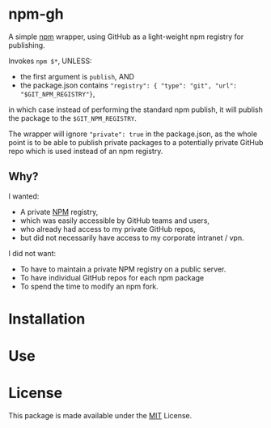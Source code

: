 # npm-gh

A simple [npm][#NPM] wrapper, using GitHub as a light-weight npm registry for publishing.

Invokes `npm $*`, UNLESS:
* the first argument is `publish`, AND
* the package.json contains `"registry": { "type": "git", "url": "$GIT_NPM_REGISTRY"}`,

in which case instead of performing the standard npm publish, it will publish the package to the `$GIT_NPM_REGISTRY`.

The wrapper will ignore `"private": true` in the package.json, as the whole point is to be able to publish
private packages to a potentially private GitHub repo which is used instead of an npm registry.

## Why?

I wanted:

* A private [NPM][#NPM] registry,
* which was easily accessible by GitHub teams and users,
* who already had access to my private GitHub repos,
* but did not necessarily have access to my corporate intranet / vpn.

I did not want:

* To have to maintain a private NPM registry on a public server.
* To have individual GitHub repos for each npm package
* To spend the time to modify an npm fork.

# Installation


# Use

# License

This package is made available under the [MIT][#MIT] License.

[#NPM]: http://npmjs.org/
[#MIT]: http://en.wikipedia.org/wiki/MIT_License
